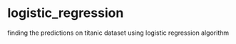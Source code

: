 # logistic_regression
finding the predictions on titanic dataset using logistic regression algorithm
